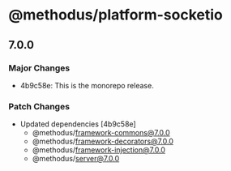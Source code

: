 # @methodus/platform-socketio

## 7.0.0
### Major Changes

- 4b9c58e: This is the monorepo release.

### Patch Changes

- Updated dependencies [4b9c58e]
  - @methodus/framework-commons@7.0.0
  - @methodus/framework-decorators@7.0.0
  - @methodus/framework-injection@7.0.0
  - @methodus/server@7.0.0
